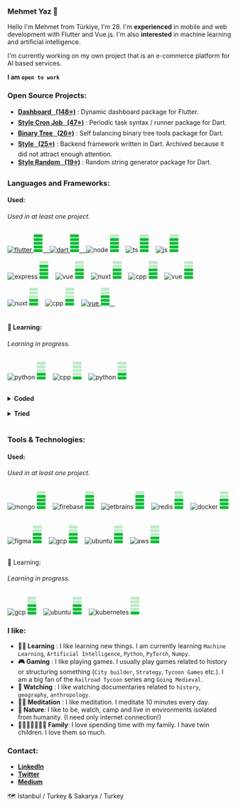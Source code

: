 ### Mehmet Yaz 👋



Hello I'm Mehmet from Türkiye, I'm 28. I'm **experienced** in mobile and web development with Flutter and Vue.js. I'm also **interested** in machine learning and artificial intelligence. 

I'm currently working on my own project that is an e-commerce platform for AI based services. 

**I am `open to work`**


### Open Source Projects:

- [**Dashboard &nbsp; (148⭐)**](https://pub.dev/packages/dashboard) : Dynamic dashboard package for Flutter. 
- [**Style Cron Job &nbsp; (47⭐)**](https://pub.dev/packages/style_cron_job) : Periodic task syntax / runner package for Dart.
- [**Binary Tree &nbsp; (26⭐)**](https://pub.dev/packages/binary_tree) : Self balancing binary tree tools package for Dart.
- [**Style &nbsp; (25⭐)**](https://pub.dev/packages/style_random) : Backend framework written in Dart. Archived because it did not attract enough attention.
- [**Style Random &nbsp; (19⭐)**](https://pub.dev/packages/style_dart) : Random string generator package for Dart.



###  Languages and Frameworks:

#### Used:

###### _Used in at least one project._

<p align="left"> 


  <a href="https://flutter.dev" target="_blank" rel="noreferrer">
    <img src="https://cdn.jsdelivr.net/gh/devicons/devicon/icons/flutter/flutter-original.svg" alt="flutter" width="40" height="40"/>
    <img src="https://raw.githubusercontent.com/Mehmetyaz/Mehmetyaz/master/tools/bars/5.svg" alt="flutter-b"  height="40" width="20" />
    &nbsp;&nbsp;
  </a>
  <a href="https://dart.dev" target="_blank" rel="noreferrer">
    <img src="https://cdn.jsdelivr.net/gh/devicons/devicon/icons/dart/dart-original.svg" alt="dart"  width="40" height="40" />
    <img src="https://raw.githubusercontent.com/Mehmetyaz/Mehmetyaz/master/tools/bars/5.svg" alt="dart-b"  height="40" width="20" />
    &nbsp;&nbsp;  
  </a>
  <a>
    <img src="https://cdn.jsdelivr.net/gh/devicons/devicon/icons/nodejs/nodejs-original.svg"  alt="node" width="40" height="40"  />
    <img src="https://raw.githubusercontent.com/Mehmetyaz/Mehmetyaz/master/tools/bars/4.svg" alt="node-b"  height="40" width="20" />
    &nbsp;&nbsp;  
  </a>
  <a>
    <img src="https://cdn.jsdelivr.net/gh/devicons/devicon/icons/typescript/typescript-original.svg" alt="ts" width="40" height="40" />
    <img src="https://raw.githubusercontent.com/Mehmetyaz/Mehmetyaz/master/tools/bars/4.svg" alt="ts-b"  height="40" width="20" />
    &nbsp;&nbsp;
  </a>
  <a>
    <img src="https://cdn.jsdelivr.net/gh/devicons/devicon/icons/javascript/javascript-plain.svg"  alt="js" width="40" height="40" />
    <img src="https://raw.githubusercontent.com/Mehmetyaz/Mehmetyaz/master/tools/bars/4.svg" alt="js-b"  height="40" width="20" />
    &nbsp;&nbsp;
  </a>
  <br/>
  <br/>



  <a>
    <img src="https://cdn.jsdelivr.net/gh/devicons/devicon/icons/express/express-original.svg" alt="express" width="40" height="40"/>
    <img src="https://raw.githubusercontent.com/Mehmetyaz/Mehmetyaz/master/tools/bars/4.svg" alt="express-b"  height="40" width="20" />
    &nbsp;&nbsp;
  </a>
  <a>
    <img src="https://cdn.jsdelivr.net/gh/devicons/devicon/icons/vuejs/vuejs-original.svg" alt="vue" width="40" height="40"/>
    <img src="https://raw.githubusercontent.com/Mehmetyaz/Mehmetyaz/master/tools/bars/3.svg" alt="vue-b"  height="40" width="20" />
    &nbsp;&nbsp;  
  </a>
  <a>
    <img src="https://cdn.jsdelivr.net/gh/devicons/devicon/icons/nuxtjs/nuxtjs-original.svg" alt="nuxt"  height="40" width="40"/>
    <img src="https://raw.githubusercontent.com/Mehmetyaz/Mehmetyaz/master/tools/bars/3.svg" alt="nuxt-b"  height="40" width="20" />
    &nbsp;&nbsp;  
  </a>
  <a>
    <img src="https://cdn.jsdelivr.net/gh/devicons/devicon/icons/tailwindcss/tailwindcss-plain.svg" alt="cpp" width="40" height="40" />
    <img src="https://raw.githubusercontent.com/Mehmetyaz/Mehmetyaz/master/tools/bars/3.svg" alt="cpp-b"  height="40" width="20" />
    &nbsp;&nbsp;
  </a>
  <a>
    <img src="https://cdn.jsdelivr.net/gh/devicons/devicon/icons/html5/html5-plain.svg" alt="vue" width="40" height="40"/>
    <img src="https://raw.githubusercontent.com/Mehmetyaz/Mehmetyaz/master/tools/bars/3.svg" alt="vue-b"  height="40" width="20" />
    &nbsp;&nbsp;  
  </a>
  <br/>
  <br/>
  <a>
    <img src="https://cdn.jsdelivr.net/gh/devicons/devicon/icons/css3/css3-original.svg" alt="nuxt"  height="40" width="40"/>
    <img src="https://raw.githubusercontent.com/Mehmetyaz/Mehmetyaz/master/tools/bars/2.svg" alt="nuxt-b"  height="40" width="20" />
    &nbsp;&nbsp;  
  </a>
  <a>
    <img src="https://cdn.jsdelivr.net/gh/devicons/devicon/icons/sqlite/sqlite-original.svg" alt="cpp" width="40" height="40" />
    <img src="https://raw.githubusercontent.com/Mehmetyaz/Mehmetyaz/master/tools/bars/2.svg" alt="cpp-b"  height="40" width="20" />
    &nbsp;&nbsp;
  </a>
  <a href="https://dart.dev" target="_blank" rel="noreferrer">
    <img src="https://cdn.jsdelivr.net/gh/devicons/devicon/icons/bash/bash-original.svg" alt="vue" width="40" height="40"/>
    <img src="https://raw.githubusercontent.com/Mehmetyaz/Mehmetyaz/master/tools/bars/3.svg" alt="vue-b"  height="40" width="20" />
    &nbsp;&nbsp;  
  </a>
  <br/>
  <br/>

</p>

#### 🚀 Learning:

###### _Learning in progress._

<p align="left">
  <a>
    <img src="https://cdn.jsdelivr.net/gh/devicons/devicon/icons/python/python-original.svg" alt="python" width="40" height="40" />
    <img src="https://raw.githubusercontent.com/Mehmetyaz/Mehmetyaz/master/tools/bars/2.svg" alt="python-b"  height="40" width="20" />
    &nbsp;&nbsp;
  </a>
  <a>
    <img src="https://cdn.jsdelivr.net/gh/devicons/devicon/icons/pytorch/pytorch-original.svg" alt="cpp" width="40" height="40" />
    <img src="https://raw.githubusercontent.com/Mehmetyaz/Mehmetyaz/master/tools/bars/1.svg" alt="cpp-b"  height="40" width="20" />
    &nbsp;&nbsp;
  </a>
  <a>
    <img src="https://cdn.jsdelivr.net/gh/devicons/devicon/icons/numpy/numpy-original.svg" alt="python" width="40" height="40" />
    <img src="https://raw.githubusercontent.com/Mehmetyaz/Mehmetyaz/master/tools/bars/2.svg" alt="python-b"  height="40" width="20" />
    &nbsp;&nbsp;
  </a>
</p>

<br/>


<details :open="false">
<summary>
    <b>Coded</b>
</summary>

###### _Coded something but not used in any project._

<p align="left">
  <a>
        <img src="https://cdn.jsdelivr.net/gh/devicons/devicon/icons/python/python-original.svg" alt="python" width="40" height="40" />
        <img src="https://raw.githubusercontent.com/Mehmetyaz/Mehmetyaz/master/tools/bars/2.svg" alt="python-b"  height="40" width="20" />
        &nbsp;&nbsp;
  </a>
  <a>
         <img src="https://cdn.jsdelivr.net/gh/devicons/devicon/icons/unrealengine/unrealengine-original.svg" alt="cpp" width="40" height="40" />
         <img src="https://raw.githubusercontent.com/Mehmetyaz/Mehmetyaz/master/tools/bars/2.svg" alt="cpp-b"  height="40" width="20" />
         &nbsp;&nbsp;
  </a>
  <a>
         <img src="https://cdn.jsdelivr.net/gh/devicons/devicon/icons/cplusplus/cplusplus-original.svg" alt="cpp" width="40" height="40" />
         <img src="https://raw.githubusercontent.com/Mehmetyaz/Mehmetyaz/master/tools/bars/1.svg" alt="cpp-b"  height="40" width="20" />
         &nbsp;&nbsp;
  </a>
  <a>
        <img src="https://cdn.jsdelivr.net/gh/devicons/devicon/icons/graphql/graphql-plain.svg" alt="python" width="40" height="40" />
        <img src="https://raw.githubusercontent.com/Mehmetyaz/Mehmetyaz/master/tools/bars/2.svg" alt="python-b"  height="40" width="20" />
        &nbsp;&nbsp;
  </a>

  <br/>
  <br/>
</p>
</details>

<br/>

<details :open="false">
<summary>
    <b>Tried</b>
</summary>

###### _Tried and learned something but not coded anything._

<p align="left">
  <a>
        <img src="https://cdn.jsdelivr.net/gh/devicons/devicon/icons/csharp/csharp-original.svg" alt="python" width="40" height="40" />
        <img src="https://raw.githubusercontent.com/Mehmetyaz/Mehmetyaz/master/tools/bars/1.svg" alt="python-b"  height="40" width="20" />
        &nbsp;&nbsp;
  </a>
  <a>
         <img src="https://cdn.jsdelivr.net/gh/devicons/devicon/icons/swift/swift-original.svg" alt="cpp" width="40" height="40" />
         <img src="https://raw.githubusercontent.com/Mehmetyaz/Mehmetyaz/master/tools/bars/1.svg" alt="cpp-b"  height="40" width="20" />
         &nbsp;&nbsp;
  </a>
  <a>
         <img src="https://cdn.jsdelivr.net/gh/devicons/devicon/icons/java/java-original.svg" alt="cpp" width="40" height="40" />
         <img src="https://raw.githubusercontent.com/Mehmetyaz/Mehmetyaz/master/tools/bars/1.svg" alt="cpp-b"  height="40" width="20" />
         &nbsp;&nbsp;
  </a>
  <a>
        <img src="https://cdn.jsdelivr.net/gh/devicons/devicon/icons/tensorflow/tensorflow-original.svg" alt="python" width="40" height="40" />
        <img src="https://raw.githubusercontent.com/Mehmetyaz/Mehmetyaz/master/tools/bars/1.svg" alt="python-b"  height="40" width="20" />
        &nbsp;&nbsp;
  </a>
  <br/>
  <br/>
</p>
</details>


<br/>

### Tools & Technologies:

#### Used:

###### _Used in at least one project._

<p align="left">
  <a>
    <img src="https://cdn.jsdelivr.net/gh/devicons/devicon/icons/mongodb/mongodb-original.svg" alt="mongo" width="40" height="40" />
    <img src="https://raw.githubusercontent.com/Mehmetyaz/Mehmetyaz/master/tools/bars/4.svg" alt="mongo-b"  height="40" width="20" />
    &nbsp;&nbsp;
  </a>
  <a>
    <img src="https://cdn.jsdelivr.net/gh/devicons/devicon/icons/firebase/firebase-plain.svg" alt="firebase" width="40" height="40" />
    <img src="https://raw.githubusercontent.com/Mehmetyaz/Mehmetyaz/master/tools/bars/4.svg" alt="firebase-b"  height="40" width="20" />
    &nbsp;&nbsp;
  </a>
  <a>
    <img src="https://cdn.jsdelivr.net/gh/devicons/devicon/icons/jetbrains/jetbrains-original.svg" alt="jetbrains" width="40" height="40" />
    <img src="https://raw.githubusercontent.com/Mehmetyaz/Mehmetyaz/master/tools/bars/4.svg" alt="jetbrains-b"  height="40" width="20" />
    &nbsp;&nbsp;
  </a>
  <a>
    <img src="https://cdn.jsdelivr.net/gh/devicons/devicon/icons/redis/redis-original.svg" alt="redis" width="40" height="40" />
    <img src="https://raw.githubusercontent.com/Mehmetyaz/Mehmetyaz/master/tools/bars/3.svg" alt="redis-b"  height="40" width="20" />
    &nbsp;&nbsp;
  </a>
  <a>
     <img src="https://cdn.jsdelivr.net/gh/devicons/devicon/icons/docker/docker-original.svg" alt="docker" width="40" height="40" />
     <img src="https://raw.githubusercontent.com/Mehmetyaz/Mehmetyaz/master/tools/bars/3.svg" alt="docker-b"  height="40" width="20" />
     &nbsp;&nbsp;
  </a>
  <br/>
  <br/>


<a>
        <img src="https://cdn.jsdelivr.net/gh/devicons/devicon/icons/figma/figma-original.svg" alt="figma" width="40" height="40" />
        <img src="https://raw.githubusercontent.com/Mehmetyaz/Mehmetyaz/master/tools/bars/3.svg" alt="figma-b"  height="40" width="20" />
        &nbsp;&nbsp;
</a>    

<a>
        <img src="https://cdn.jsdelivr.net/gh/devicons/devicon/icons/googlecloud/googlecloud-original.svg" alt="gcp" width="40" height="40" />
        <img src="https://raw.githubusercontent.com/Mehmetyaz/Mehmetyaz/master/tools/bars/3.svg" alt="gcp-b"  height="40" width="20" />
        &nbsp;&nbsp;
</a>
<a>
        <img src="https://cdn.jsdelivr.net/gh/devicons/devicon/icons/ubuntu/ubuntu-plain.svg" alt="ubuntu" width="40" height="40" />
        <img src="https://raw.githubusercontent.com/Mehmetyaz/Mehmetyaz/master/tools/bars/3.svg" alt="ubuntu-b"  height="40" width="20" />
        &nbsp;&nbsp;
</a>
<a>
        <img src="https://cdn.jsdelivr.net/gh/devicons/devicon/icons/amazonwebservices/amazonwebservices-original.svg" alt="aws" width="40" height="40" />
        <img src="https://raw.githubusercontent.com/Mehmetyaz/Mehmetyaz/master/tools/bars/2.svg" alt="aws-b"  height="40" width="20" />
        &nbsp;&nbsp;
</a>

<br/>
<br/>



🚀 Learning:

###### _Learning in progress._

<p align="left">

  <a>
    <img src="https://cdn.jsdelivr.net/gh/devicons/devicon/icons/googlecloud/googlecloud-original.svg" alt="gcp" width="40" height="40" />
    <img src="https://raw.githubusercontent.com/Mehmetyaz/Mehmetyaz/master/tools/bars/3.svg" alt="gcp-b"  height="40" width="20" />
    &nbsp;&nbsp;
  </a>
  <a>
    <img src="https://cdn.jsdelivr.net/gh/devicons/devicon/icons/ubuntu/ubuntu-plain.svg" alt="ubuntu" width="40" height="40" />
    <img src="https://raw.githubusercontent.com/Mehmetyaz/Mehmetyaz/master/tools/bars/3.svg" alt="ubuntu-b"  height="40" width="20" />
    &nbsp;&nbsp;
  </a>
  <a>
    <img src="https://cdn.jsdelivr.net/gh/devicons/devicon/icons/kubernetes/kubernetes-plain.svg" alt="kubernetes" width="40" height="40" />
    <img src="https://raw.githubusercontent.com/Mehmetyaz/Mehmetyaz/master/tools/bars/1.svg" alt="kubernetes-b"  height="40" width="20" />
    &nbsp;&nbsp;
  </a>
</p>



<!--
![Top-Lang](https://github-readme-stats.vercel.app/api/top-langs?username=Mehmetyaz&show_icons=true&theme=dark&locale=en&layout=compact)

![Trophy](https://github-profile-trophy.vercel.app/?username=Mehmetyaz&theme=onestar&no-frame=true&column=3&row=2)

-->


### I like:

- **🧑‍🏫 Learning** : I like learning new things. I am currently learning ``Machine Learning``, ``Artificial Intelligence``, ``Python``, ``PyTorch``, ``Numpy``.
- **🎮 Gaming** : I like playing games. I usually play games related to history or structuring something (``City builder``, ``Strategy``, ``Tycoon Games`` etc.). I am a big fan of the `Railroad Tycoon` series ang ``Going Medieval``.
- **🎥 Watching** : I like watching documentaries related to ``history``, ``geography``, ``anthropology``.
- **🧘‍♂️ Meditation** : I like meditation. I meditate 10 minutes every day.
- **🌿 Nature**: I like to be, watch, camp and live in environments isolated from humanity. (I need only internet connection!)
- **👨🏻‍👩‍👦🏻‍👦🏻 Family**: I love spending time with my family. I have twin children. I love them so much.


### Contact:

- [**LinkedIn**](https://www.linkedin.com/in/mehmetyaz/)
- [**Twitter**](https://twitter.com/smehmetyaz)
- [**Medium**](https://medium.com/@mehmet-yaz)

🗺️ Istanbul / Turkey & Sakarya / Turkey



